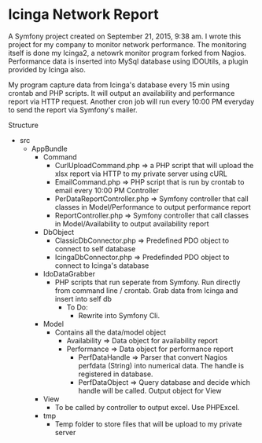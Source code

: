 Icinga Network Report
======

A Symfony project created on September 21, 2015, 9:38 am.
I wrote this project for my company to monitor network performance. The monitoring itself is done my Icinga2, a netowrk monitor program forked from Nagios. Performance data is inserted into MySql database using IDOUtils, a plugin provided by Icinga also.

My program capture data from Icinga's database every 15 min using crontab and PHP scripts. It will output an availability and performance report via HTTP request. Another cron job will run every 10:00 PM everyday to send the report via Symfony's mailer.

Structure

- src
  - AppBundle
    - Command
      - CurlUploadCommand.php => a PHP script that will upload the xlsx report via HTTP to my private server using cURL
      - EmailCommand.php => PHP script that is run by crontab to email every 10:00 PM
        Controller
      - PerDataReportController.php => Symfony controller that call classes in Model/Performance to output performance report
      - ReportController.php => Symfony controller that call classes in Model/Availability to output availability report
    - DbObject
      - ClassicDbConnector.php => Predefined PDO object to connect to self database
      - IcingaDbConnector.php => Predefinded PDO object to connect to Icinga's database
    - IdoDataGrabber
      - PHP scripts that run seperate from Symfony. Run directly from command line / crontab. Grab data from Icinga and insert into self db
        - To Do:
          - Rewrite into Symfony Cli.
    - Model
      - Contains all the data/model object
        - Availability => Data object for availability report
        - Performance => Data object for performance report
          - PerfDataHandle => Parser that convert Nagios perfdata (String) into numerical data. The handle is registered in database.
          - PerfDataObject => Query database and decide which handle will be called. Output object for View
    - View
      - To be called by controller to output excel. Use PHPExcel.
    - tmp
      - Temp folder to store files that will be upload to my private server
